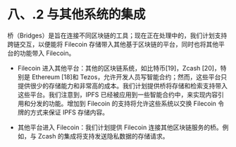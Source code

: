 # 八、.2 与其他系统的集成

桥（Bridges）是旨在连接不同区块链的工具；现在正在处理中的，我们计划支持跨链交互，以便能将 Filecoin 存储带入其他基于区块链的平台，同时也将其他平台的功能带入 Filecoin。

*   Filecoin 进入其他平台：其他的区块链系统，如比特币[19]，Zcash [20]，特别是 Ethereum [18]和 Tezos，允许开发人员写智能合约；然而，这些平台只提供很少的存储能力和非常高的成本。我们计划提供桥将存储和检索支持带入这些平台。我们注意到，IPFS 已经被应用到一些智能合约中，来实现内容引用和分发的功能。增加到 Filecoin 的支持将允许这些系统以交换 Filecoin 令牌的方式来保证 IPFS 存储内容。

*   其他平台进入 Filecoin：我们计划提供 Filecoin 连接其他区块链服务的桥。例如，与 Zcash 的集成将支持发送隐私数据的存储请求。
